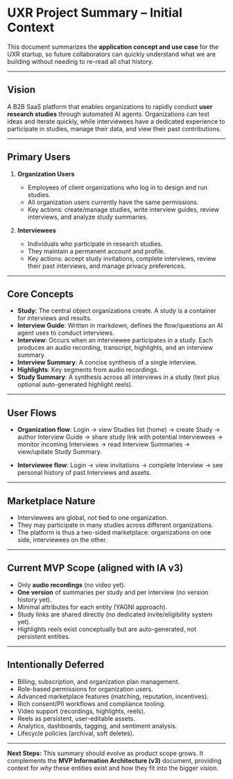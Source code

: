 # UXR Project Summary – Initial Context

This document summarizes the **application concept and use case** for the UXR startup, so future collaborators can quickly understand what we are building without needing to re-read all chat history.

---

## Vision
A B2B SaaS platform that enables organizations to rapidly conduct **user research studies** through automated AI agents. Organizations can test ideas and iterate quickly, while interviewees have a dedicated experience to participate in studies, manage their data, and view their past contributions.

---

## Primary Users

1. **Organization Users**  
   - Employees of client organizations who log in to design and run studies.  
   - All organization users currently have the same permissions.  
   - Key actions: create/manage studies, write interview guides, review interviews, and analyze study summaries.

2. **Interviewees**  
   - Individuals who participate in research studies.  
   - They maintain a permanent account and profile.  
   - Key actions: accept study invitations, complete interviews, review their past interviews, and manage privacy preferences.

---

## Core Concepts

- **Study**: The central object organizations create. A study is a container for interviews and results.
- **Interview Guide**: Written in markdown, defines the flow/questions an AI agent uses to conduct interviews.
- **Interview**: Occurs when an interviewee participates in a study. Each produces an audio recording, transcript, highlights, and an interview summary.
- **Interview Summary**: A concise synthesis of a single interview.
- **Highlights**: Key segments from audio recordings.
- **Study Summary**: A synthesis across all interviews in a study (text plus optional auto-generated highlight reels).

---

## User Flows

- **Organization flow**: Login → view Studies list (home) → create Study → author Interview Guide → share study link with potential interviewees → monitor incoming Interviews → read Interview Summaries → view/update Study Summary.

- **Interviewee flow**: Login → view invitations → complete Interview → see personal history of past Interviews and assets.

---

## Marketplace Nature
- Interviewees are global, not tied to one organization.  
- They may participate in many studies across different organizations.  
- The platform is thus a two-sided marketplace: organizations on one side, interviewees on the other.

---

## Current MVP Scope (aligned with IA v3)
- Only **audio recordings** (no video yet).
- **One version** of summaries per study and per interview (no version history yet).
- Minimal attributes for each entity (YAGNI approach).  
- Study links are shared directly (no dedicated invite/eligibility system yet).
- Highlights reels exist conceptually but are auto-generated, not persistent entities.

---

## Intentionally Deferred
- Billing, subscription, and organization plan management.
- Role-based permissions for organization users.
- Advanced marketplace features (matching, reputation, incentives).
- Rich consent/PII workflows and compliance tooling.
- Video support (recordings, highlights, reels).
- Reels as persistent, user-editable assets.
- Analytics, dashboards, tagging, and sentiment analysis.
- Lifecycle policies (archival, soft deletes).

---

**Next Steps:** This summary should evolve as product scope grows. It complements the **MVP Information Architecture (v3)** document, providing context for *why* these entities exist and how they fit into the bigger vision.